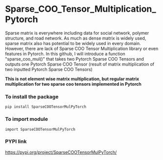 # Sparse_COO_Tensor_Multiplication_Pytorch

Sparse matrix is everywhere including data for social network, polymer structure, and road network. As much as dense matrix is widely used, sparse matrix also has potential to be widely used in every domain. However, there are lack of Sparse COO Tensor Multiplication library or even features in Pytorch. In this github, I will introduce a function "sparse_coo_mul()" that takes two Pytorch Sparse COO Tensors and outputs one Pytorch Sparse COO Tensor (result of matrix multiplication of two inputted Pytorch Sparse COO Tensors)

**This is not element wise matrix multiplication, but regular matrix multiplication for two sparse coo tensors implemented in Pytorch**

### To install the package
```
pip install SparseCOOTensorMulPyTorch
```

### To import module
```
import SparseCOOTensorMulPyTorch
```

### PYPI link
https://pypi.org/project/SparseCOOTensorMulPyTorch/

